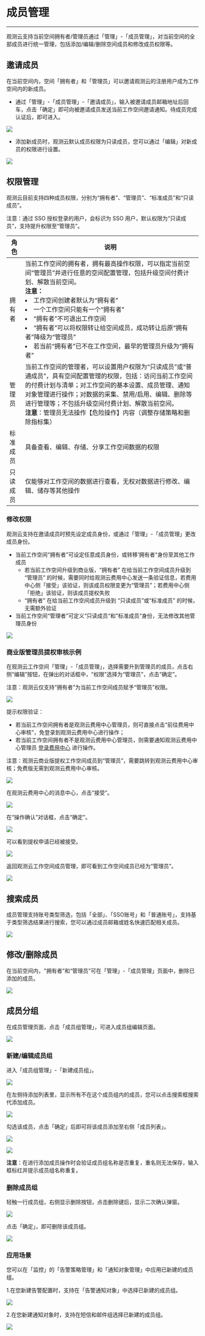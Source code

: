 # 成员管理
---

观测云支持当前空间拥有者/管理员通过「管理」-「成员管理」，对当前空间的全部成员进行统一管理，包括添加/编辑/删除空间成员和修改成员权限等。

## 邀请成员

在当前空间内，空间「拥有者」和「管理员」可以邀请观测云的注册用户成为工作空间内的新成员。

- 通过「管理」-「成员管理」-「邀请成员」，输入被邀请成员邮箱地址后回车，点击「确定」即可向被邀请成员发送当前工作空间邀请通知。待成员完成认证后，即可进入。

![](img/1.member_2.png)

- 添加新成员时，观测云默认成员权限为只读成员，您可以通过「编辑」对新成员的权限进行设置。

![](img/1.member_1.png)



## 权限管理

观测云目前支持四种成员权限，分别为“拥有者”、“管理员”、“标准成员”和“只读成员”。

注意：通过 SSO 授权登录的用户，会标识为 SSO 用户，默认权限为“只读成员”，支持提升权限至“管理员”。

| **角色** | **说明**                                                     |
| -------- | ------------------------------------------------------------ |
| 拥有者   | 当前工作空间的拥有者，拥有最高操作权限，可以指定当前空间“管理员”并进行任意的空间配置管理，包括升级空间付费计划、解散当前空间。<br />**注意：**<br /><li>工作空间创建者默认为“拥有者”<br /><li>一个工作空间只能有一个“拥有者”<br /><li> “拥有者”不可退出工作空间<br /><li> “拥有者”可以将权限转让给空间成员，成功转让后原“拥有者”降级为“管理员”<br /><li>若当前“拥有者”已不在工作空间，最早的管理员升级为“拥有者”<br /> |
| 管理员   | 当前工作空间的管理者，可以设置用户权限为“只读成员”或“普通成员”，具有空间配置管理的权限，包括：访问当前工作空间的付费计划与清单；对工作空间的基本设置、成员管理、通知对象管理进行操作；对数据的采集、禁用/启用、编辑、删除等进行管理等；不包括升级空间付费计划、解散当前空间。<br />**注意**：管理员无法操作【危险操作】内容（调整存储策略和删除指标集） |
| 标准成员 | 具备查看、编辑、存储、分享工作空间数据的权限                 |
| 只读成员 | 仅能够对工作空间的数据进行查看，无权对数据进行修改、编辑、储存等其他操作 |


### 修改权限

观测云支持在邀请成员时预先设定成员身份，或通过「管理」-「成员管理」更改成员身份。

- 当前工作空间“拥有者”可设定任意成员身份，或转移‘拥有者“身份至其他工作成员
    - 若当前工作空间升级到商业版，“拥有者” 在给当前工作空间成员升级到 “管理员” 的时候，需要同时给观测云费用中心发送一条验证信息，若费用中心侧「接受」该验证，则该成员权限变更为“管理员”；若费用中心侧「拒绝」该验证，则该成员提权失败
    - “拥有者” 在给当前工作空间成员升级到 “只读成员”或“标准成员” 的时候，无需额外验证
- 当前工作空间“管理者”可定义“只读成员“和”标准成员“身份，无法修改其他管理员身份

![](img/1.member_1.png)


### 商业版管理员提权审核示例

在观测云工作空间「管理」-「成员管理」，选择需要升到管理员的成员，点击右侧“编辑”按钮，在弹出的对话框中，“权限”选择为“管理员”，点击“确定”。

注意：观测云仅支持“拥有者”为当前工作空间成员赋予“管理员”权限。

![](img/1.limit_2.png)

提示权限验证：

- 若当前工作空间拥有者是观测云费用中心管理员，则可直接点击“前往费用中心审核”，免登录到观测云费用中心进行操作；
- 若当前工作空间拥有者不是观测云费用中心管理员，则需要通知观测云费用中心管理员 [登录费用中心](https://boss.guance.com/) 进行操作。

注意：观测云商业版提权工作空间成员到“管理员”，需要跳转到观测云费用中心审核；免费版无需到观测云费用中心审核。

![](img/1.limit_3.png)

在观测云费用中心的消息中心，点击“接受”。

![](img/1.limit_4.png)

在“操作确认”对话框，点击“确定”。

![](img/1.limit_5.png)

可以看到提权申请已经被接受。

![](img/1.limit_6.png)

返回观测云工作空间成员管理，即可看到工作空间成员已经为“管理员”。

![](img/1.limit_7.png)




## 搜索成员

成员管理支持账号类型筛选，包括「全部」、「SSO账号」和「普通账号」，支持基于类型筛选结果进行搜索，您可以通过成员邮箱或姓名快速匹配相关成员。

![](img/1.member_3.png)


## 修改/删除成员

在当前空间内，"拥有者”和“管理员”可在「管理」-「成员管理」页面中，删除已添加的成员。

![](img/1.member_3.png)

## 成员分组

在成员管理页面，点击「成员组管理」，可进入成员组编辑页面。

![](img/1-member-7.png)

### 新建/编辑成员组

进入「成员组管理」-「新建成员组」。

![](img/1-member-3.png)

在左侧待添加列表里，显示所有不在这个成员组内的成员，您可以点击搜索框搜索代添加成员。

![](img/1-member-4.png)

勾选该成员，点击「确定」后即可将该成员添加至右侧「成员列表」。

![](img/1-member-5.png)

![](img/1-member-6.png)

**注意**：在进行添加成员操作时会验证成员组名称是否重复，重名则无法保存，输入框标红并提示成员组名称重复。

### 删除成员组

轻触一行成员组，右侧显示删除按钮，点击删除键后，显示二次确认弹窗。

![](img/1-member-1.png)

点击「确定」，即可删除该成员组。

![](img/1-member-2.png)

### 应用场景

您可以在「监控」的「告警策略管理」和「通知对象管理」中应用已新建的成员组。

1.在您新建告警配置时，支持在「告警通知对象」中选择已新建的成员组。

![](img/1-member-management-1.png)

2.在您新建通知对象时，支持在短信和邮件组选择已新建的成员组。

![](img/1-member-management-2.png)
